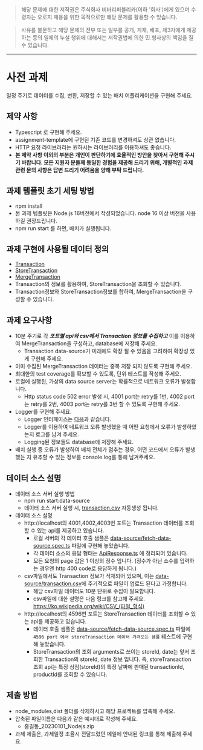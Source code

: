 > 해당 문제에 대한 저작권은 주식회사 비바리퍼블리카(이하 '회사')에게 있으며 수령자는 오로지 채용을 위한 목적으로만 해당 문제를 활용할 수 있습니다.

> 사유를 불문하고 해당 문제의 전부 또는 일부를 공개, 게재, 배포, 제3자에게 제공 하는 등의 일체의 누설 행위에 대해서는 저작권법에 의한 민.형사상의 책임을 질 수 있습니다.
---

# 사전 과제

일정 주기로 데이터를 수집, 변환, 저장할 수 있는 배치 어플리케이션을 구현해 주세요.

## 제약 사항

- Typescript 로 구현해 주세요.
- assignment-template에 구현된 기존 코드를 변경하셔도 상관 없습니다.
- HTTP 요청 라이브러리는 원하시는 라이브러리를 이용하셔도 좋습니다.
- **본 제약 사항 이외의 부분은 개인이 판단하기에 효율적인 방안을 찾아서 구현해 주시기 바랍니다. 모든 지원자 분들께 동일한 경험을 제공해 드리기 위해, 개별적인 과제 관련 문의 사항은 답변 드리기 어려움을 양해 부탁 드립니다.**

## 과제 템플릿 초기 세팅 방법

- npm install
- 본 과제 템플릿은 Node.js 16버전에서 작성되었습니다. node 16 이상 버전을 사용하길 권장드립니다.
- npm run start 를 하면, 배치가 실행됩니다.

## 과제 구현에 사용될 데이터 정의

- [Transaction](src/batch/type/transaction.ts)
- [StoreTransaction](src/batch/type/store-transaction.ts)
- [MergeTransaction](src/batch/type/merge-transaction.ts)
- Transaction의 정보를 활용하여, StoreTransaction을 조회할 수 있습니다.
- Transaction정보와 StoreTransaction정보를 합하여, MergeTransaction을 구성할 수 있습니다.

## 과제 요구사항

- 10분 주기로 각 ***포트별 api와 csv에서 Transaction 정보를 수집하고*** 이를 이용하여 MergeTransaction을 구성하고, database에 저장해 주세요.
  - Transaction data-source가 미래에도 확장 될 수 있음을 고려하여 확장성 있게 구현해 주세요.
- 이미 수집된 MergeTransaction 데이터는 중복 저장 되지 않도록 구현해 주세요.
- 최대한의 test coverage를 확보할 수 있도록, 단위 테스트를 작성해 주세요.
- 로컬에 실행된, 가상의 data source server는 확률적으로 네트워크 오류가 발생합니다.
  - Http status code 502 error 발생 시, 4001 port는 retry를 1번, 4002 port는 retry를 2번, 4003 port는 retry를 3번 할 수 있도록 구현해 주세요. 
- Logger를 구현해 주세요.
  - Logger 인터페이스는 [다음](src/log/type/batch-logger.ts)과 같습니다.
  - Logger를 이용하여 네트워크 오류 발생했을 때 어떤 요청에서 오류가 발생하였는지 로그를 남겨 주세요.
  - Logging된 정보들도 database에 저장해 주세요.
- 배치 실행 중 오류가 발생하여 배치 전체가 멈추는 경우, 어떤 코드에서 오류가 발생했는 지 유추할 수 있는 정보를 console.log를 통해 남겨주세요.

## 데이터 소스 설명

- 데이터 소스 서버 실행 방법
  - npm run start:data-source
  - 데이터 소스 서버 실행 시, [transaction.csv](./data-source/transaction.csv) 자동생성 됩니다.
- 데이터 소스 설명
  - http://localhost의 4001,4002,4003번 포트는 Transaction 데이터를 조회할 수 있는 api를 제공하고 있습니다.
    - 로컬 서버의 각 데이터 호출 샘플은 [data-source/fetch-data-source.spec.ts](./data-source/fetch-data-source.spec.ts) 파일에 구현해 놓았습니다.
    - 각 데이터 소스의 응답 형태는 [ApiResponse.ts](./data-source/type/ApiResponse.ts) 에 정리되어 있습니다.
    - 모든 요청의 page 값은 1 이상의 정수 입니다. (정수가 아닌 소수를 입력하는 경우엔 http 400 code로 응답하게 됩니다.)
  - csv파일에서도 Transaction 정보가 적재되어 있으며, 이는 [data-source/transaction.csv](./data-source/transaction.csv)에 주기적으로 파일이 업로드 된다고 가정합니다.
    - 해당 csv파일 데이터도 10분 단위로 수집이 필요합니다.
    - csv파일에 대한 설명은 다음 링크를 참고해 주세요. https://ko.wikipedia.org/wiki/CSV_(파일_형식)
  - http://localhost의 4596번 포트는 StoreTransaction 데이터를 조회할 수 있는 api를 제공하고 있습니다.
    - 데이터 호출 샘플은 [data-source/fetch-data-source.spec.ts](./data-source/fetch-data-source.spec.ts) 파일에 `4596 port 에서 storeTransaction 데이터 가져오는 샘플` 테스트에 구현해 놓았습니다.
    - StoreTransaction의 조회 arguments로 쓰이는 storeId, date는 앞서 조회한 Transaction의 storeId, date 정보 입니다. 즉, storeTransaction 조회 api는 특정 상점(storeId)의 특정 날짜에 판매된 transactionId, productId를 조회할 수 있습니다. 

## 제출 방법

- node_modules,dist 폴더를 삭제하시고 해당 프로젝트를 압축해 주세요.
- 압축된 파일이름은 다음과 같은 예시대로 작성해 주세요.
  - 홍길동\_20230101_Nodejs.zip
- 과제 제출은, 과제일정 조율시 전달드렸던 메일에 안내된 링크를 통해 제출해 주세요.

